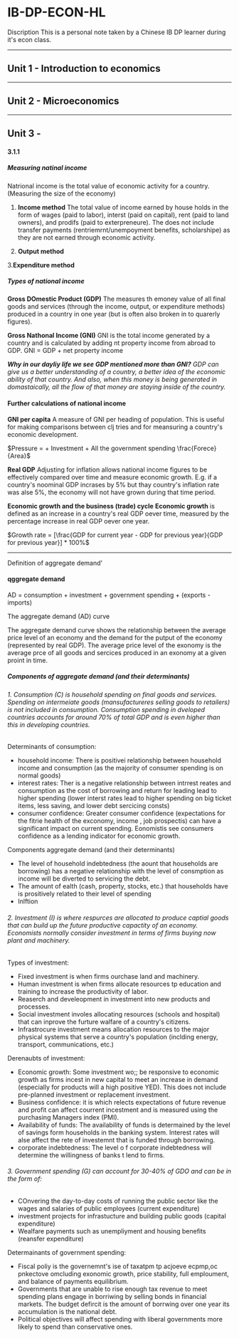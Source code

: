 # IB-DP-ECON-HL
Discription
This is a personal note taken by a Chinese IB DP learner during it's econ class.

---

## Unit 1 - Introduction to economics

---

## Unit 2 - Microeconomics

---

## Unit 3 - 

#### 3.1.1
##### Measuring natinal income
Natrional income is the total value of economic activity for a country. (Measuring the size of the economy)
1. **Income method**
   The total value of income earned by house holds in the form of wages (paid to labor), interst (paid on capital), rent (paid to land owners), and prodifs (paid to exterpreneure). The does not include transfer payments (rentriemrnt/unempoyment benefits, scholarshipe) as they are not earned through economic activity.
   
2. **Output method**
   
   
3.**Expenditure method**

##### Types of national income
**Gross DOmestic Product (GDP)**
The measures th emoney value of all final goods and services (through the income, output, or expenditure methods) produced in a country in one year (but is often also broken in to quarerly figures).

**Gross Nathonal Income (GNI)**
GNI is the total income generated by a country and is calculated by adding nt property income from abroad to GDP.
GNI = GDP + net property income

***Why in our dayliy life we see GDP mentioned more than GNI?***
*GDP can give us a better understanding of a country, a better idea of the economic ability of that country. And also, when this money is being generated in domastaically, all the flow of that money are staying inside of the country.*

#### Further calculations of national income
**GNI per capita**
A measure of GNI per heading of population. This is useful for making comparisons between clj tries and for meansuring a country's economic development.

$Pressure = + Investment + All the government spending \frac{Forece}{Area}$

**Real GDP**
Adjusting for inflation allows national income figures to be effectively compared over time and measure economic growth.
E.g. 
if a country's noominal GDP incrases by 5% but thay country's inflation rate was alse 5%, the economy will not have grown during that time period.

**Economic growth and the business (trade) cycle**
**Economic growth** is defined as an increase in a country's real GDP oever time, measured by the percentage increase in real GDP oever one year.

$Growth rate = [\frac{GDP for current year - GDP for previous year}{GDP for previous year}] * 100%$


******

Definition of aggregate demand'
#### qggregate demand 

AD = consumption + investment + government spending + (exports - imports)


The aggregate demand (AD) curve

The aggregate demand curve shows the relationship between the average price level of an economy and the demand for the putput of the economy (represented by real GDP). The average price level of the exonomy is the average prce of all goods and sercices produced in an exonomy at a given proint in time.

##### Components of aggregate demand (and their determinants)
###### 1. Consumption (C) is household spending on final goods and services. Spending on intermeiate goods (mansufactureres selling goods to retailers) is not included in consumption. Consumption spending in dveloped countries accounts for around 70% of total GDP and is even higher than this in developing countries.
Determinants of consumption:
- household income: There is positivei relationship between household income and consumption (as the majority of consumer spending is on normal goods)
- interest rates: Ther is a negative relationship between intrrest reates and consumption as the cost of borrowing and return for leading lead to higher spending (lower interst rates lead to higher spending on big ticket items, less saving, and lower debt sercicing consts)
- consumer confidence: Greater consumer confidence (expectations for the fitrie health of the exconomy, income , job prospectis) can have a significant impact on current spending. Eonomistis see consumers confidence as a lending indicator for economic growth.

Components aggregate demand (and their determinants)
- The level of household indebtedness (the aount that households are borrowing) has a negative relationship with the level of consmption as income will be diverted to servicing the debt.
- The amount of ealth (cash, property, stocks, etc.) that households have is prositively related to their level of spending
- Inlftion

###### 2. Investment (I) is where respurces are allocated to produce captial goods that can build up the future productive capactity of an economy. Economists normally consider investment in terms of firms buying now plant and machinery.
Types of investment:
- Fixed investment is when firms ourchase land and machinery.
- Human investment is when firms allocate resources tp education and training to increase the productivity of labor.
- Reaserch and develeopment in investment into new products and processes.
- Social investment involes allocating resources (schools and hospital) that can inprove the furture walfare of a country's citizens.
- Infrastrocure investment means allocation resources to the major physical systems that serve a country's population (inclding energy, transport, communications, etc.)

Derenaubts of investment:
- Economic growth: Some investment wo;; be responsive to economic growth as firms incest in new capital to meet an increase in demand (especially for products will a high positive YED). This does not include pre-planned investment or replacement investment.
- Business confidence: it is which relects expectations of future revenue and profit can affect courrent incestment and is measured using the purchasing Managers index (PMI).
- Availability of funds: The availability of funds is determained by the level of savings form households in the banking system. Interest rates will alse affect the rete of investemnt that is funded through borrowing.
- corporate indebtedness: The level o f corporate indebtedness will determine the willingness of banks t lend to firms.

###### 3. Government spending (G) can account for 30-40% of GDO and can be in the form of:
- COnvering the day-to-day costs of running the public sector like the wages and salaries of public employees (current expenditure)
- investment projects for infrastucture and building public goods (capital expenditure)
- Wealfare payments such as unempliyment and housing benefits (reansfer expenditure)

Determainants of government spending:
- Fiscal poliy is the governemnt's ise of taxatpm tp acjoeve ecpmp,oc pnkectove omcluding exonomic growth, price stability, full emploument, and balance of payments equilibrium.
- Governments that are unable to rise enough tax revenue to meet spending plans engage in borriwing by selling bonds in financial markets. The budget defircit is the amount of borrwing over one year its accumulation is the national debt.
- Political objectives will affect spending with liberal governments more likely to spend than conservative ones.


















